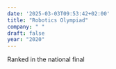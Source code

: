 ```yaml
---
date: '2025-03-03T09:53:42+02:00'
title: "Robotics Olympiad"
company: " "
draft: false
year: "2020"
---
```

Ranked in the national final